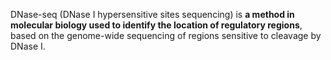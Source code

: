 DNase-seq (DNase I hypersensitive sites sequencing) is **a method in molecular biology used to identify the location of regulatory regions**, based on the genome-wide sequencing of regions sensitive to cleavage by DNase I.